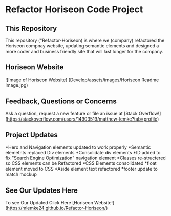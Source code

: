 # Refactor Horiseon Code Project

## This Repository
This repository ("Refactor-Horiseon) is where we (company) refactored the Horiseon compnay website, updating semantic elements and designed a more coder and business friendly site that will last longer for the company. 

## Horiseon Website
![Image of Horiseon Website] (Develop/assets/images/Horiseon Readme Image.jpg)

## Feedback, Questions or Concerns
Ask a question, request a new feature or file an issue at [Stack Overflow!] (https://stackoverflow.com/users/14903519/matthew-lemke?tab=profile)


## Project Updates

*Hero and Navigation elements updated to work properly
*Semantic elemetnts replaced Div elements
*Consolidate div elements
*ID added to fix "Search Engine Optimization" navigation element
*Classes re-structered so CSS elements can be Refactored
*CSS Elements consolidated 
*float element moved to CSS
*Aside element text refactored
*footer update to match mockup

##  See Our Updates Here
To see Our Updated Click Here [Horiseon Website!] (https://mlemke24.github.io/Refactor-Horiseon/)